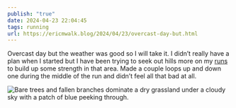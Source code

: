 ```yaml
---
publish: "true"
date: 2024-04-23 22:04:45
tags: running
url: https://ericmwalk.blog/2024/04/23/overcast-day-but.html
---
```


Overcast day but the weather was good so I will take it. I didn’t really have a plan when I started but I have been trying to seek out hills more on my [runs](https://strava.com/activities/11247430751) to build up some strength in that area. Made a couple loops up and down one during the middle of the run and didn’t feel all that bad at all.

![Bare trees and fallen branches dominate a dry grassland under a cloudy sky with a patch of blue peeking through.](https://ericmwalk.blog/uploads/2024/img-8717.jpeg)